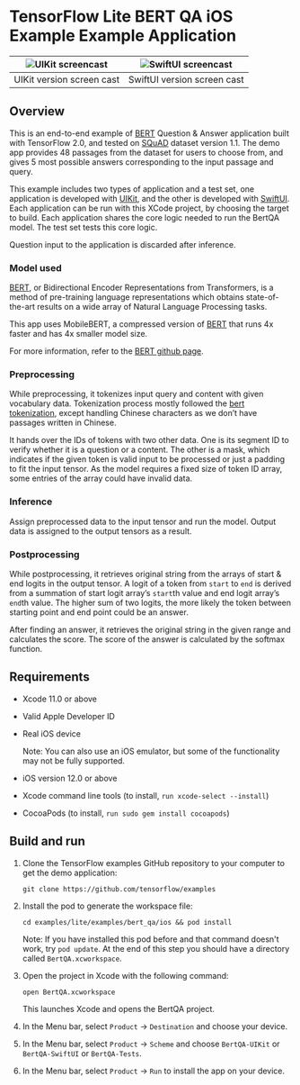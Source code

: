 # TensorFlow Lite BERT QA iOS Example Example Application

![UIKit screencast]       | ![SwiftUI screencast]
:-----------------------: | :-------------------------:
UIKit version screen cast | SwiftUI version screen cast

## Overview

This is an end-to-end example of [BERT] Question & Answer application built with
TensorFlow 2.0, and tested on [SQuAD] dataset version 1.1. The demo app provides
48 passages from the dataset for users to choose from, and gives 5 most possible
answers corresponding to the input passage and query.

This example includes two types of application and a test set, one application
is developed with [UIKit], and the other is developed with [SwiftUI]. Each
application can be run with this XCode project, by choosing the target to build.
Each application shares the core logic needed to run the BertQA model. The test
set tests this core logic.

Question input to the application is discarded after inference.

### Model used

[BERT], or Bidirectional Encoder Representations from Transformers, is a method
of pre-training language representations which obtains state-of-the-art results
on a wide array of Natural Language Processing tasks.

This app uses MobileBERT, a compressed version of [BERT] that runs 4x faster and
has 4x smaller model size.

For more information, refer to the [BERT github page][BERT].

### Preprocessing

While preprocessing, it tokenizes input query and content with given vocabulary
data. Tokenization process mostly followed the [bert tokenization], except
handling Chinese characters as we don’t have passages written in Chinese.

It hands over the IDs of tokens with two other data. One is its segment ID to
verify whether it is a question or a content. The other is a mask, which
indicates if the given token is valid input to be processed or just a padding to
fit the input tensor. As the model requires a fixed size of token ID array, some
entries of the array could have invalid data.

### Inference

Assign preprocessed data to the input tensor and run the model. Output data is
assigned to the output tensors as a result.

### Postprocessing

While postprocessing, it retrieves original string from the arrays of start &
end logits in the output tensor. A logit of a token from `start` to `end` is
derived from a summation of start logit array’s `start`th value and end logit
array’s `end`th value. The higher sum of two logits, the more likely the token
between starting point and end point could be an answer.

After finding an answer, it retrieves the original string in the given range and
calculates the score. The score of the answer is calculated by the softmax
function.

## Requirements

*   Xcode 11.0 or above
*   Valid Apple Developer ID
*   Real iOS device

    Note: You can also use an iOS emulator, but some of the functionality may
    not be fully supported.

*   iOS version 12.0 or above

*   Xcode command line tools (to install, `run xcode-select --install`)

*   CocoaPods (to install, `run sudo gem install cocoapods`)

## Build and run

1.  Clone the TensorFlow examples GitHub repository to your computer to get the
    demo application:

    `git clone https://github.com/tensorflow/examples`

1.  Install the pod to generate the workspace file:

    `cd examples/lite/examples/bert_qa/ios && pod install`

    Note: If you have installed this pod before and that command doesn't work,
    try `pod update`. At the end of this step you should have a directory called
    `BertQA.xcworkspace`.

1.  Open the project in Xcode with the following command:

    `open BertQA.xcworkspace`

    This launches Xcode and opens the BertQA project.

1.  In the Menu bar, select `Product` → `Destination` and choose your device.

1.  In the Menu bar, select `Product` → `Scheme` and choose `BertQA-UIKit` or
    `BertQA-SwiftUI` or `BertQA-Tests`.

1.  In the Menu bar, select `Product` → `Run` to install the app on your device.

[UIKit screencast]: https://storage.googleapis.com/download.tensorflow.org/models/tflite/screenshots/bertqa_ios_uikit_demo.gif
[SwiftUI screencast]: https://storage.googleapis.com/download.tensorflow.org/models/tflite/screenshots/bertqa_ios_swiftui_demo.gif
[BERT]: https://github.com/google-research/bert
[SQuAD]: https://rajpurkar.github.io/SQuAD-explorer/
[UIKit]: https://developer.apple.com/documentation/uikit
[SwiftUI]: https://developer.apple.com/documentation/swiftui
[bert tokenization]: https://github.com/google-research/bert#tokenization
